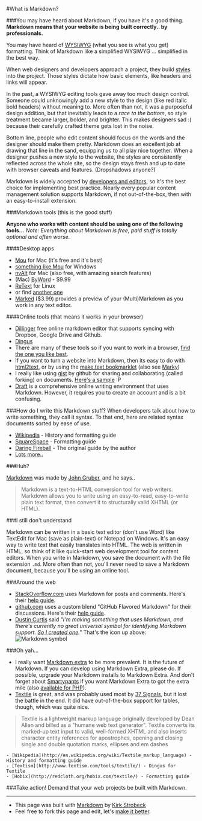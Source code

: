#What is Markdown?

###You may have heard about Markdown, if you have it's a good thing.
**Markdown means that your website is being built correctly.. by professionals.**

You may have heard of [WYSIWYG](http://en.wikipedia.org/wiki/WYSIWYG) (what you see is what you get) formatting. Think of Markdown like a simplified WYSIWYG ... simplified in the best way.

When web designers and developers approach a project, they build [styles](http://www.w3schools.com/css/) into the project. Those styles dictate how basic elements, like headers and links will appear.

In the past, a WYSIWYG editing tools gave away too much design control. Someone could unknowingly add a new style to the design (like red italic bold headers) without meaning to. More often than not, it was a purposeful design addition, but that inevitably leads to a *race to the bottom*, so style treatment became larger, bolder, and brighter. This makes designers sad :( because their carefully crafted theme gets lost in the noise.

Bottom line, people who edit content should focus on the words and the designer should make them pretty. Markdown does an excellent job at drawing that line in the sand, equipping us to all play nice together. When a designer pushes a new style to the website, the styles are consistently reflected across the whole site, so the design stays fresh and up to date with browser caveats and features. (Dropshadows anyone?)

Markdown is widely accepted by [developers and editors](https://www.google.com/#q=love+markdown), so it's the best choice for implementing best practice. Nearly every popular content management solution supports Markdown, if not out-of-the-box, then with an easy-to-install extension.

###Markdown tools (this is the good stuff)

**Anyone who works with content should be using one of the following tools...**
*Note: Everything about Markdown is free, paid stuff is totally optional and often worse.*

####Desktop apps

- [Mou](http://mouapp.com/) for Mac (it's free and it's best)
- [something like Mou](http://alternativeto.net/software/mou/?platform=windows) for Windows
- [nvAlt](http://brettterpstra.com/projects/nvalt/) for Mac (also free, with amazing search features)
- (Mac) [ByWord](http://bywordapp.com/) - $9.99
- [ReText](http://sourceforge.net/p/retext/home/ReText/) for Linux
- or find [another one](https://www.google.com/#q=markdown+apps)
- [Marked](http://itunes.apple.com/us/app/marked/id448925439?mt=12) ($3.99) provides a preview of your (Multi)Markdown as you work in any text editor.

####Online tools (that means it works in your browser)

- [Dillinger](http://dillinger.io/) free online markdown editor that supports syncing with Dropbox, Google Drive and Github.
- [Dingus](http://daringfireball.net/projects/markdown/dingus)
- There are many of these tools so if you want to work in a browser, [find the one you like best](https://www.google.com/#q=online+markdown+editor+tool).
- If you want to turn a website into Markdown, then its easy to do with [html2text](http://www.aaronsw.com/2002/html2text/), or by using the [make.text bookmarklet](https://gist.github.com/dajare/5371948) (also see [Marky](http://markdownrules.com/))
- I really like using [gist](https://gist.github.com/) by github for sharing and collaborating (called forking) on documents. [Here's a sample](https://gist.github.com/2152688) :P
- [Draft](https://draftin.com/) is a comprehensive online writing environment that uses Markdown. However, it requires you to create an account and is a bit confusing.

###How do I write this Markdown stuff?
When developers talk about how to write something, they call it syntax. To that end, here are related syntax documents sorted by ease of use.

- [Wikipedia](http://en.wikipedia.org/wiki/Markdown) - History and formatting guide
- [SquareSpace](http://www.squarespace.com/display/ShowHelp?section=Markdown) - Formatting guide
- [Daring Fireball](http://daringfireball.net/projects/markdown/syntax) - The original guide by the author
- [Lots more..](https://www.google.com/#q=markdown+syntax)

###Huh?

[Markdown](http://daringfireball.net/projects/markdown/) was made by [John Gruber](http://daringfireball.net/), and he says..

> Markdown is a text-to-HTML conversion tool for web writers. Markdown allows you to write using an easy-to-read, easy-to-write plain text format, then convert it to structurally valid XHTML (or HTML).

###I still don't understand

Markdown can be written in a basic text editor (don't use Word) like TextEdit for Mac (save as plain-text) or Notepad on Windows. It's an easy way to write text that easily translates into HTML. The web is written in HTML, so think of it like quick-start web development tool for content editors. When you write in Markdown, you save the document with the file extension `.md`. More often than not, you'll never need to save a Markdown document, because you'll be using an online tool.

###Around the web

* [StackOverflow.com](http://stackoverflow.com/) uses Markdown for posts and comments. Here's their [help guide](http://stackoverflow.com/editing-help).
* [github.com](https://github.com) uses a custom blend "GitHub Flavored Markdown" for their discussions. Here's their [help guide](http://github.github.com/github-flavored-markdown/).
* [Dustin Curtis](http://dcurt.is/the-markdown-mark) said *"I'm making something that uses Markdown, and there's currently no great universal symbol for identifying Markdown support. [So I created one](https://github.com/dcurtis/markdown-mark)."* That's the icon up above:  ![Markdown symbol](http://kirkstrobeck.github.io/whatismarkdown.com/img/markdown.png "Markdown symbol")

###Oh yah...

- I really want [Markdown extra](http://michelf.com/projects/php-markdown/extra/) to be more prevalent. It is the future of Markdown. If you can develop using Markdown Extra, please do. If possible, upgrade your Markdown installs to Markdown Extra. And don't forget about [Smartypants](http://daringfireball.net/projects/smartypants/) if you want Markdown Extra to got the extra mile (also [available for PHP](http://michelf.ca/projects/php-smartypants/)).
- [Textile](http://textile.sitemonks.com/) is great, and was probably used most by [37 Signals](http://productblog.37signals.com/products/2007/07/use-textile-in-.html), but it lost the battle in the end.
It did have out-of-the-box support for tables, though, which was quite nice.

> Textile is a lightweight markup language originally developed by Dean Allen and billed as a "humane web text generator". Textile converts its marked-up text input to valid, well-formed XHTML and also inserts character entity references for apostrophes, opening and closing single and double quotation marks, ellipses and em dashes

	- [Wikipedia](http://en.wikipedia.org/wiki/Textile_markup_language) - History and formatting guide
	- [Textism](http://www.textism.com/tools/textile/) - Dingus for Textile
	- [Hobix](http://redcloth.org/hobix.com/textile/) - Formatting guide

###Take action!
Demand that your web projects be built with Markdown.

---

- This page was built with [Markdown](http://daringfireball.net/projects/markdown/) by [Kirk Strobeck](http://kirkstrobeck.com/)
- Feel free to fork this page and edit, let's [make it better](https://github.com/kirkstrobeck/whatismarkdown.com/blob/gh-pages/_includes/README.md).
